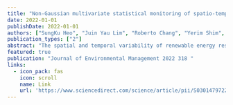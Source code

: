 ```yaml
---
title: "Non-Gaussian multivariate statistical monitoring of spatio-temporal wind speed frequencies to improve wind power quality in South Korea"
date: 2022-01-01
publishDate: 2022-01-01
authors: ["SungKu Heo", "Juin Yau Lim", "Roberto Chang", "Yerim Shim", "Pouya Ifaei", "ChangKyoo Yoo"]
publication_types: ["2"]
abstract: "The spatial and temporal variability of renewable energy resources, particularly wind energy, should be statistically evaluated to achieve sustainable economic development to mitigate climate change. In this study, a non-Gaussian multivariate statistical monitoring approach is proposed to investigate the wind speed frequencies across different regions of South Korea. Anemometer data were first collected in 11 different provinces of South Korea with hourly resolution for one year. The best-of-fit for the corresponding distribution function was identified to characterize the behavior of the wind speed frequency at each region among more than 60 candidate functions using the chi-squared test. Furthermore, a non-Gaussian multivariate statistical monitoring method based on the Hotelling T2 chart was developed to spatially and temporally analyze the physical patterns of the wind speed frequencies using the estimated …"
featured: true
publication: "Journal of Environmental Management 2022 318 "
links:
  - icon_pack: fas
    icon: scroll
    name: Link
    url: 'https://www.sciencedirect.com/science/article/pii/S0301479722010891'
---
```


